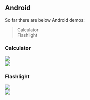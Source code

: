 ## Android
So far there are below Android demos:
> Calculator<br>
> Flashlight<br>

### Calculator
![](https://github.com/luffyke/kxt-example/raw/master/Android/images/calculator/start.png)<br>
![](https://github.com/luffyke/kxt-example/raw/master/Android/images/calculator/calculated.png)<br>

### Flashlight
![](https://github.com/luffyke/kxt-example/raw/master/Android/images/flashlight/menu-clicked.png)<br>
![](https://github.com/luffyke/kxt-example/raw/master/Android/images/flashlight/pop-menu.png)<br>